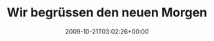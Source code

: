 ---
retweeted: false
source: <a href="http://twitter.com" rel="nofollow">Twitter Web Client</a>
entities:
  hashtags: []
  symbols: []
  user_mentions: []
  urls: []
display_text_range:
- '0'
- '85'
favorite_count: '1'
id_str: '5035112518'
truncated: false
retweet_count: '0'
id: '5035112518'
created_at: Wed Oct 21 03:02:26 +0000 2009
favorited: false
full_text: Wir begrüssen den neuen Morgen mit Osvaldo Pugliese. Keine Müdigkeit anmerken
  lassen.
lang: de
tags:
- pesos:twitter
date: '2009-10-21T03:02:26+00:00'
src: https://twitter.com/bascht/status/5035112518
original_url: https://twitter.com/bascht/status/5035112518
type: twitter_tweet
text: Wir begrüssen den neuen Morgen mit Osvaldo Pugliese. Keine Müdigkeit anmerken
  lassen.
title: 'Wir begrüssen den neuen Morgen '

---